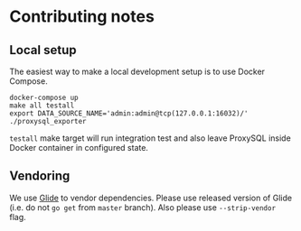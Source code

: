 # Contributing notes

## Local setup

The easiest way to make a local development setup is to use Docker Compose.

```
docker-compose up
make all testall
export DATA_SOURCE_NAME='admin:admin@tcp(127.0.0.1:16032)/'
./proxysql_exporter
```

`testall` make target will run integration test and also leave ProxySQL inside Docker container in configured state.


## Vendoring

We use [Glide](https://glide.sh) to vendor dependencies. Please use released version of Glide (i.e. do not `go get`
from `master` branch). Also please use `--strip-vendor` flag.
